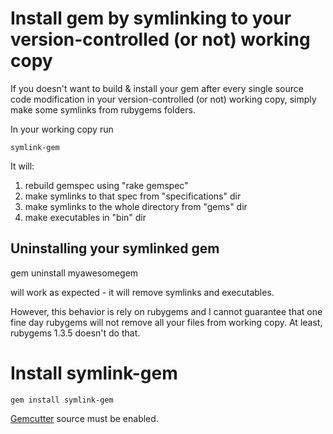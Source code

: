 
Install gem by symlinking to your version-controlled (or not) working copy
==========================================================================

If you doesn't want to build & install your gem after every single source code modification
in your version-controlled (or not) working copy, simply make some symlinks from rubygems folders.

In your working copy run

    symlink-gem
   
It will:

  1. rebuild gemspec using "rake gemspec"
  2. make symlinks to that spec from "specifications" dir
  3. make symlinks to the whole directory from "gems" dir
  4. make executables in "bin" dir


Uninstalling your symlinked gem
-------------------------------

  gem uninstall myawesomegem
  
will work as expected - it will remove symlinks and executables.

However, this behavior is rely on rubygems and I cannot guarantee that one fine day
rubygems will not remove all your files from working copy. At least, rubygems 1.3.5 doesn't do that.


Install symlink-gem
===================

    gem install symlink-gem

[Gemcutter](http://gemcutter.org/) source must be enabled.
